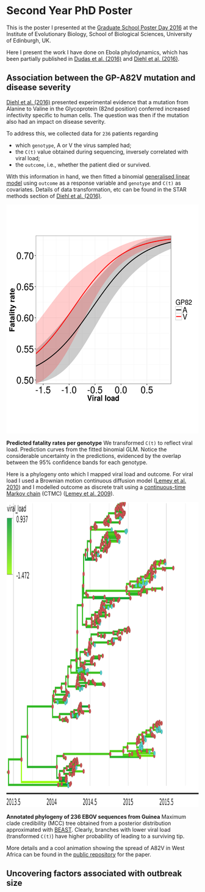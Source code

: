 # Second Year PhD Poster
This is the poster I presented at the [Graduate School Poster Day 2016](http://www.iad.ed.ac.uk/bio/pgconference.htm) at the Institute of Evolutionary Biology, School of Biological Sciences, University of Edinburgh, UK.

Here I present the work I have done on Ebola phylodynamics, which has been partially published in  [Dudas et al. (2016)](http://biorxiv.org/content/early/2016/09/02/071779.1) and [Diehl et al. (2016)](). 

## Association between the GP-A82V mutation and disease severity
[Diehl et al. (2016)]() presented experimental evidence that a mutation from Alanine to Valine in the Glycoprotein (82nd position) conferred increased infectivity specific to human cells.
The question was then if the mutation also had an impact on disease severity.

To address this, we collected data for ``236`` patients regarding

* which `genotype`, A or V the virus sampled had;
* the `C(t)` value obtained during sequencing, inversely correlated with viral load;
* the `outcome`, i.e., whether the patient died or survived.

With this information in hand, we then fitted a binomial [generalised linear model](https://en.wikipedia.org/wiki/Generalized_linear_model) using `outcome` as a response variable and `genotype` and `C(t)` as covariates. Details of data transformation, etc can be found in the STAR methods section of [Diehl et al. (2016)]().

<img src="https://github.com/maxbiostat/second_year_poster/blob/master/images/predicted_fatality_rates.png" alt="fatality_rates" width="600" height="600" />

**Predicted fatality rates per genotype** We transformed `C(t)` to reflect viral load. Prediction curves from the fitted binomial GLM. Notice the considerable uncertainty in the predictions, evidenced by the overlap between the 95% confidence bands for each genotype.

Here is a phylogeny onto which I mapped viral load and outcome.
For viral load I used a Brownian motion continuous diffusion model ([Lemey et al. 2010](http://mbe.oxfordjournals.org/content/27/8/1877)) and I modelled outcome as discrete trait using a [continuous-time Markov chain](https://en.wikipedia.org/wiki/Markov_chain#Continuous-time_Markov_chain) (CTMC) ([Lemey et al. 2009](http://journals.plos.org/ploscompbiol/article?id=10.1371/journal.pcbi.1000520)).

<img src="https://github.com/maxbiostat/second_year_poster/blob/master/images/EVD_traits_tree.png" alt="traits_tree" width="600" height="800" />

**Annotated phylogeny of 236 EBOV sequences from Guinea**
Maximum clade credibility (MCC) tree obtained from a posterior distribution approximated with [BEAST](http://beast.bio.ed.ac.uk/). Clearly, branches with lower viral load (transformed `C(t)`) have higher probability of leading to a surviving tip.

More details and a cool animation showing the spread of A82V in West Africa can be found in the [public repository](https://github.com/maxbiostat/diehl_ebola_cell_2016) for the paper.

## Uncovering factors associated with outbreak size

